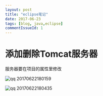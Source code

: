 ```yaml
---
layout: post
title: "eclipse笔记"
date: 2017-06-23
tags: [blog, java,eclipse]
commentIssueId: 1
---
```


# 添加删除Tomcat服务器
服务器要在项目的属性里修改

![qq 20170622180159](https://user-images.githubusercontent.com/20008525/27428578-132510c0-5775-11e7-841f-f6eb2265a40d.png)


![qq 20170622180435](https://user-images.githubusercontent.com/20008525/27428651-530fd30a-5775-11e7-894a-7662e3b747c1.png)